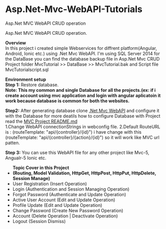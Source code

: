 # Asp.Net-Mvc-WebAPI-Tutorials
Asp.Net MVC WebAPI CRUD operation

Asp.Net MVC WebAPI CRUD operation.

<b>Overview</b><br>
In this project i created simple Webservices for diffrent platform(Angular, Android, Ionic etc.) using .Net Mvc WebAPI. 
I'm using SQL Server 2014 for the DataBase you can find the database backup file in Asp.Net Mvc CRUD Project folder MvcTutorial >> DataBase >> MvcTutorial.bak and Script file MvcTutorialscript.sql 
 

<b>Environment setup</b><br>
<b>Step 1:</b> Restore database.
<br><b>Note: This my common and single Database for all the projects.(ex: if i create account using mvc application and login with angular aplicatoin it work because database is common for both the websites.</b>

<b>Step2:</b> After generating  database clone <a href="https://github.com/RajanMistry88/Asp.Net-Mvc-WebAPI-Tutorials" target="_blank">.Net Mvc WebAPI</a> and configure it with the Database for more deatils how to configure Database with Project read the <a href="https://github.com/RajanMistry88/Asp.Net-Mvc-Tutorials" target="_blank">MVC Project README.md</a> <br>
1.Change WebAPI connectionStrings in webconfig file.
2.Default RouteURL is : (routeTemplate: "api/{controller}/{id}") i have change with this (routeTemplate: "api/{controller}/{action}/{id}") so it will work like MVC url patten.
        
<b>Step 3:</b> You can use this WebAPI file for any other project like Mvc-5, Angualr-5 Ionic etc. 

<ul><b>Topic Cover in this Project</b>
  <li><b>(Routing, Model Validation, HttpGet, HttpPost, HttpPut, HttpDelete, Session Manage)</b></li>
  <li>User Registration (Insert Operation)</li>
  <li>Login (Authentication and Session Managing Operation)</li>
  <li>Forgot Password (Authenticate and Update Operation)</li>
  <li>Active User Account (Edit and Update Operation)</li>
  <li>Profile Update (Edit and Update Operation)</li>
  <li>Change Password (Create New Password Operation)</li>
  <li>Account (Delete Operation | Deactivate Operation)</li>
  <li>Logout (Session Dismiss)</li>
</ul>

